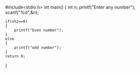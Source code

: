 #include<stdio.h>
int main()
{
    int n;
    printf("Enter any number");
    scanf("%d",&n);
    
    if(n%2==0)
    {
        printf("Even number");
    }
    else
    {
        printf("odd number");
    }
    return 0;
        
}    
